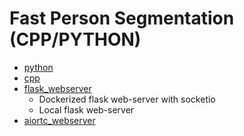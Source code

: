 # Fast Person Segmentation (CPP/PYTHON)

-   [python](python)
-   [cpp](cpp)
-   [flask_webserver](flask_webserver)
    -   Dockerized flask web-server with socketio
    -   Local flask web-server
-   [aiortc_webserver](aiortc_webserver)
